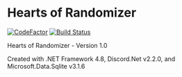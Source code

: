 # Hearts of Randomizer

[![CodeFactor](https://www.codefactor.io/repository/github/the-mighty-mo/hoi4bot/badge)](https://www.codefactor.io/repository/github/the-mighty-mo/electionbot)
[![Build Status](https://hallb1016.visualstudio.com/FBIBot/_apis/build/status/the-mighty-mo.HOI4Bot?branchName=master)](https://hallb1016.visualstudio.com/FBIBot/_build/latest?definitionId=4&branchName=master)

Hearts of Randomizer - Version 1.0

Created with .NET Framework 4.8, Discord.Net v2.2.0, and Microsoft.Data.Sqlite v3.1.6
